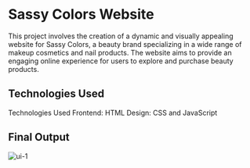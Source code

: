 # Sassy Colors Website
This project involves the creation of a dynamic and visually appealing website for Sassy Colors, a beauty brand specializing in a wide range of makeup cosmetics and nail products. The website aims to provide an engaging online experience for users to explore and purchase beauty products.
## Technologies Used
Technologies Used
Frontend: HTML
Design: CSS and JavaScript
## Final Output
![ui-1](https://github.com/user-attachments/assets/327c2782-b7f6-4285-b791-3873bb4da403)
